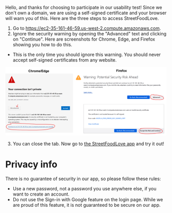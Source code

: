 Hello, and thanks for choosing to participate in our usability test! Since we don't own a domain, we are using a self-signed certificate and your browser will warn you of this. Here are the three steps to access StreetFoodLove.

1. Go to https://ec2-35-161-46-59.us-west-2.compute.amazonaws.com.
2. Ignore the security warning by opening the "Advanced" text and clicking on "Continue". Here are screenshots for Chrome, Edge, and Firefox showing you how to do this.
  - This is the only time you should ignore this warning. You should never accept self-signed certificates from any website.

![Screenshots of certificate warning](/access%20instructions/ignore%20warning.png)

3. You can close the tab. Now go to [the StreetFoodLove app](https://bcfoodapp.github.io/streetfoodlove/) and try it out!

# Privacy info

There is no guarantee of security in our app, so please follow these rules:

- Use a new password, not a password you use anywhere else, if you want to create an account.
- Do not use the Sign-in with Google feature on the login page. While we are proud of this feature, it is not guaranteed to be secure on our app.
